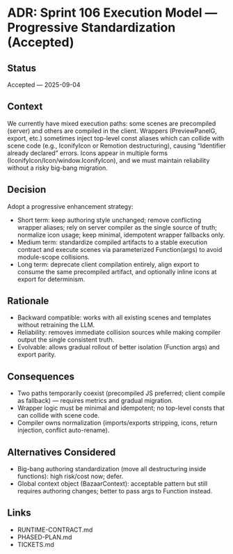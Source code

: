 # ADR: Sprint 106 Execution Model — Progressive Standardization (Accepted)

## Status
Accepted — 2025-09-04

## Context
We currently have mixed execution paths: some scenes are precompiled (server) and others are compiled in the client. Wrappers (PreviewPanelG, export, etc.) sometimes inject top-level const aliases which can collide with scene code (e.g., IconifyIcon or Remotion destructuring), causing “Identifier already declared” errors. Icons appear in multiple forms (IconifyIcon/Icon/window.IconifyIcon), and we must maintain reliability without a risky big-bang migration.

## Decision
Adopt a progressive enhancement strategy:
- Short term: keep authoring style unchanged; remove conflicting wrapper aliases; rely on server compiler as the single source of truth; normalize icon usage; keep minimal, idempotent wrapper fallbacks only.
- Medium term: standardize compiled artifacts to a stable execution contract and execute scenes via parameterized Function(args) to avoid module-scope collisions.
- Long term: deprecate client compilation entirely, align export to consume the same precompiled artifact, and optionally inline icons at export for determinism.

## Rationale
- Backward compatible: works with all existing scenes and templates without retraining the LLM.
- Reliability: removes immediate collision sources while making compiler output the single consistent truth.
- Evolvable: allows gradual rollout of better isolation (Function args) and export parity.

## Consequences
- Two paths temporarily coexist (precompiled JS preferred; client compile as fallback) — requires metrics and gradual migration.
- Wrapper logic must be minimal and idempotent; no top-level consts that can collide with scene code.
- Compiler owns normalization (imports/exports stripping, icons, return injection, conflict auto-rename).

## Alternatives Considered
- Big-bang authoring standardization (move all destructuring inside functions): high risk/cost now; defer.
- Global context object (BazaarContext): acceptable pattern but still requires authoring changes; better to pass args to Function instead.

## Links
- RUNTIME-CONTRACT.md
- PHASED-PLAN.md
- TICKETS.md
